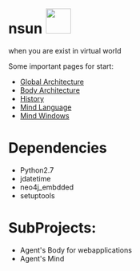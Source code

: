 nsun <img src="icon.ico" width="50" height="50" />
====

when you are exist in virtual world

Some important pages for start:
* [Global Architecture](https://github.com/meahmadi/nsun/wiki/Architecture)
* [Body Architecture](https://github.com/meahmadi/nsun/wiki/Body)
* [History](https://github.com/meahmadi/nsun/wiki/History)
* [Mind Language](https://github.com/meahmadi/nsun/wiki/Language)
* [Mind Windows](https://github.com/meahmadi/nsun/wiki/MindWindows)

Dependencies
====

- Python2.7
- jdatetime
- neo4j_embdded
- setuptools


SubProjects:
====

- Agent's Body for webapplications
- Agent's Mind
